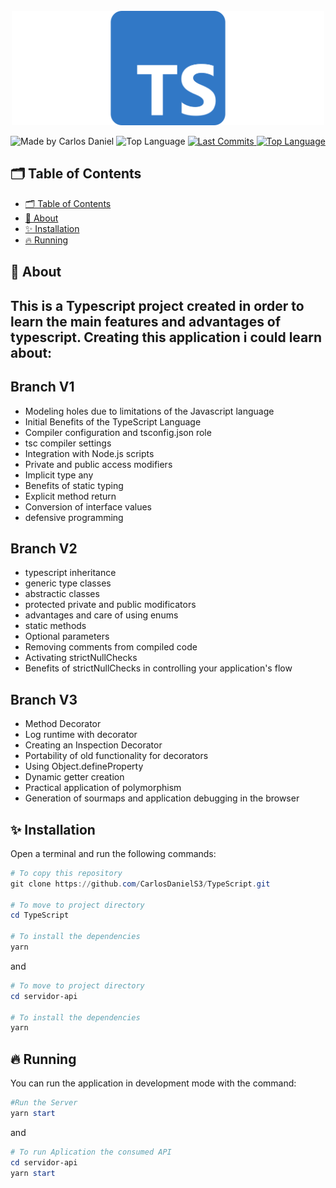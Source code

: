 <div align="center">
  <br />
  <img src=".github/Typescript_logo_2020.svg" width="500" alt="TypeScript" />
  <br />
<p>
    <img src="https://img.shields.io/badge/made%20by-Carlos%20DanielS3-2D325E?labelColor=F0DB4F&style=for-the-badge&logo=visual-studio-code&logoColor=2D325E" alt="Made by Carlos Daniel">
    <img alt="Top Language" src="https://img.shields.io/github/languages/top/CarlosDanielS3/Typescript?color=2D325E&labelColor=F0DB4F&style=for-the-badge&logo=typescript&logoColor=2D325E">
    <a href="https://github.com/CarlosDanielS3/Typescript/commits/main">
      <img alt="Last Commits" src="https://img.shields.io/github/last-commit/CarlosDanielS3/Typescript?color=2D325E&labelColor=F0DB4F&style=for-the-badge&logo=github&logoColor=2D325E">
    </a>
<a href="https://github.com/CarlosDanielS3/Typescript/issues"><img alt="Top Language" src="https://img.shields.io/github/issues-raw/CarlosDanielS3/Typescript?color=2D325E&labelColor=F0DB4F&style=for-the-badge&logo=github&logoColor=2D325E"></a>
  </p>
</div>

## 🗂 Table of Contents
- [🗂 Table of Contents](#-table-of-contents)
- [📑 About](#-about)
- [✨ Installation](#-installation)
- [🔥 Running](#-running)
  
## 📑 About

## This is a Typescript project created in order to learn the main features and advantages of typescript. Creating this application i could learn about:
## Branch V1
* Modeling holes due to limitations of the Javascript language
* Initial Benefits of the TypeScript Language
* Compiler configuration and tsconfig.json role
* tsc compiler settings
* Integration with Node.js scripts
* Private and public access modifiers
* Implicit type any
* Benefits of static typing
* Explicit method return
* Conversion of interface values
* defensive programming

## Branch V2
* typescript inheritance
* generic type classes
* abstractic classes
* protected private and public modificators
* advantages and care of using enums
* static methods
* Optional parameters
* Removing comments from compiled code
* Activating strictNullChecks
* Benefits of strictNullChecks in controlling your application's flow

## Branch V3
* Method Decorator
* Log runtime with decorator
* Creating an Inspection Decorator
* Portability of old functionality for decorators
* Using Object.defineProperty
* Dynamic getter creation
* Practical application of polymorphism
* Generation of sourmaps and application debugging in the browser


## ✨ Installation
Open a terminal and run the following commands:

```PowerShell
# To copy this repository
git clone https://github.com/CarlosDanielS3/TypeScript.git

# To move to project directory
cd TypeScript

# To install the dependencies
yarn
```
and 

```PowerShell
# To move to project directory
cd servidor-api

# To install the dependencies
yarn
```


## 🔥 Running
You can run the application in development mode with the command:

```Powershell
#Run the Server
yarn start
```

and 

```Powershell
# To run Aplication the consumed API
cd servidor-api
yarn start
```

